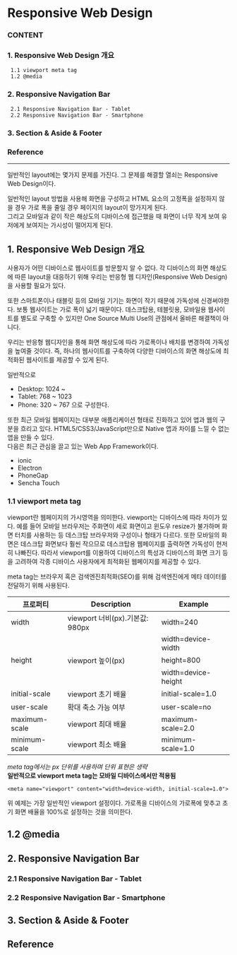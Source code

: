 # Responsive Web Design  
  
  ### CONTENT  
  ### 1. Responsive Web Design 개요  
     1.1 viewport meta tag  
     1.2 @media  
  ### 2. Responsive Navigation Bar  
     2.1 Responsive Navigation Bar - Tablet  
     2.2 Responsive Navigation Bar - Smartphone  
  ### 3. Section & Aside & Footer  
  
  ### Reference  
  
  ---  
  
  
  일반적인 layout에는 몇가지 문제를 가진다. 그 문제를 해결할 열쇠는 Responsive Web Design이다.  
  
  일반적인 layout 방법을 사용해 화면을 구성하고 HTML 요소의 고정폭을 설정하지 않을 경우 가로 폭을 줄일 경우 페이지의 layout이 망가지게 된다.  
  그리고 모바일과 같이 작은 해상도의 디바이스에 접근했을 때 화면이 너무 작게 보여 유저에게 보여지는 가시성이 떨어지게 된다.  
  
  
  
  ## 1. Responsive Web Design 개요  
  사용자가 어떤 디바이스로 웹사이트를 방문할지 알 수 없다. 각 디바이스의 화면 해상도에 따른 layout을 대응하기 위해 우리는 반응형 웹 디자인(Responsive Web Design)을 사용할 필요가 있다.  
  
  또한 스마트폰이나 태블릿 등의 모바일 기기는 화면이 작기 때문에 가독성에 신경써야한다. 보통 웹사이트는 가로 폭이 넓기 때문이다. 데스크탑용, 테블릿용, 모바일용 웹사이트를 별도로 구축할 수 있지만 One Source Multi Use의 관점에서 올바른 해결책이 아니다.  
  
  우리는 반응형 웹디자인을 통해 화면 해상도에 따라 가로폭이나 배치를 변경하여 가독성을 높여줄 것이다. 즉, 하나의 웹사이트를 구축하여 다양한 디바이스의 화면 해상도에 최적화된 웹사이트를 제공할 수 있게 된다.  
  
  일반적으로 
   - Desktop: 1024 ~
   - Tablet: 768 ~ 1023
   - Phone: 320 ~ 767
   으로 구성한다.  
  
  또한 최근 모바일 웹페이지는 대부분 애플리케이션 형태로 진화하고 있어 앱과 웹의 구분을 흐리고 있다. HTML5/CSS3/JavaScript만으로 Native 앱과 차이를 느낄 수 없는 앱을 만들 수 있다.  
  다음은 최근 관심을 끌고 있는 Web App Framework이다.  
   - ionic
   - Electron
   - PhoneGap
   - Sencha Touch  
  
  
  ### 1.1 viewport meta tag  
  viewport란 웹페이지의 가시영역을 의미한다. viewport는 디바이스에 따라 차이가 있다. 예를 들어 모바일 브라우저는 주화면이 세로 화면이고 윈도우 resize가 불가하며 화면 터치를 사용하는 등 데스크탑 브라우저와 구성이나 형태가 다르다. 또한 모바일의 화면은 데스크탑 화면보다 훨씬 작으므로 데스크탑용 웹페이지를 출력하면 가독성이 현저히 나빠진다. 따라서 viewport를 이용하여 디바이스의 특성과 디바이스의 화면 크기 등을 고려하여 각종 디바이스 사용자에게 최적화된 웹페이지를 제공할 수 있다.  
  
  meta tag는 브라우저 혹은 검색엔진최적화(SEO)를 위해 검색엔진에게 메타 데이터를 전달하기 위해 사용된다.  
  
|프로퍼티|Description|Example|
|--------|--------|--------|
|width|viewport 너비(px).기본값: 980px|width=240|
| | |width=device-width|
|height|viewport 높이(px)|height=800|
| | |width=device-height|
|initial-scale|viewport 초기 배율|initial-scale=1.0|
|user-scale|확대 축소 가능 여부|user-scale=no|
|maximum-scale|viewport 최대 배율|maximum-scale=2.0|
|minimum-scale|viewport 최소 배율|minimum-scale=1.0|  
  
  *meta tag에서는 px 단위를 사용하며 단위 표현은 생략*  
  **일반적으로 viewport meta tag는 모바일 디바이스에서만 적용됨**  
  
  ```
  <meta name="viewport" content="width=device-width, initial-scale=1.0">
  ```  
  위 예제는 가장 일반적인 viewport 설정이다. 가로폭을 디바이스의 가로폭에 맞추고 초기 화면 배율을 100%로 설정하는 것을 의미한다.  
  
  
  
  ## 1.2 @media  
  
  ## 2. Responsive Navigation Bar  
  ### 2.1 Responsive Navigation Bar - Tablet  
  ### 2.2 Responsive Navigation Bar - Smartphone  
  ## 3. Section & Aside & Footer  
  
  ## Reference 
